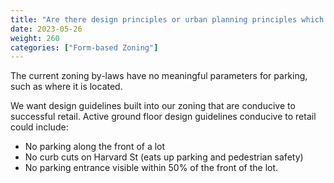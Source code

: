```yaml
---
title: "Are there design principles or urban planning principles which would help specify how parking was or wasn't integrated into the form based zoning by-laws?"
date: 2023-05-26
weight: 260
categories: ["Form-based Zoning"]
---
```

The current zoning by-laws have no meaningful parameters for parking, such as where it is located.

We want design guidelines built into our zoning that are conducive to successful retail. Active ground floor design guidelines conducive to retail could include:

- No parking along the front of a lot
- No curb cuts on Harvard St (eats up parking and pedestrian safety)
- No parking entrance visible within 50% of the front of the lot.